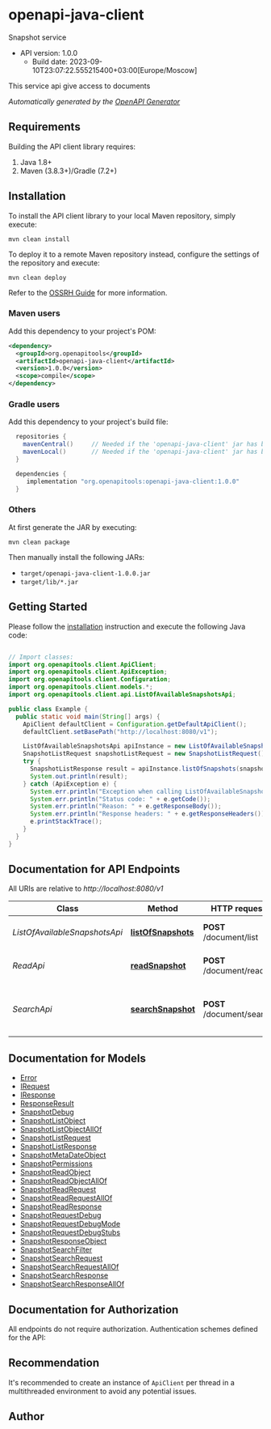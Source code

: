 # openapi-java-client

Snapshot service
- API version: 1.0.0
  - Build date: 2023-09-10T23:07:22.555215400+03:00[Europe/Moscow]

This service api give access to documents


*Automatically generated by the [OpenAPI Generator](https://openapi-generator.tech)*


## Requirements

Building the API client library requires:
1. Java 1.8+
2. Maven (3.8.3+)/Gradle (7.2+)

## Installation

To install the API client library to your local Maven repository, simply execute:

```shell
mvn clean install
```

To deploy it to a remote Maven repository instead, configure the settings of the repository and execute:

```shell
mvn clean deploy
```

Refer to the [OSSRH Guide](http://central.sonatype.org/pages/ossrh-guide.html) for more information.

### Maven users

Add this dependency to your project's POM:

```xml
<dependency>
  <groupId>org.openapitools</groupId>
  <artifactId>openapi-java-client</artifactId>
  <version>1.0.0</version>
  <scope>compile</scope>
</dependency>
```

### Gradle users

Add this dependency to your project's build file:

```groovy
  repositories {
    mavenCentral()     // Needed if the 'openapi-java-client' jar has been published to maven central.
    mavenLocal()       // Needed if the 'openapi-java-client' jar has been published to the local maven repo.
  }

  dependencies {
     implementation "org.openapitools:openapi-java-client:1.0.0"
  }
```

### Others

At first generate the JAR by executing:

```shell
mvn clean package
```

Then manually install the following JARs:

* `target/openapi-java-client-1.0.0.jar`
* `target/lib/*.jar`

## Getting Started

Please follow the [installation](#installation) instruction and execute the following Java code:

```java

// Import classes:
import org.openapitools.client.ApiClient;
import org.openapitools.client.ApiException;
import org.openapitools.client.Configuration;
import org.openapitools.client.models.*;
import org.openapitools.client.api.ListOfAvailableSnapshotsApi;

public class Example {
  public static void main(String[] args) {
    ApiClient defaultClient = Configuration.getDefaultApiClient();
    defaultClient.setBasePath("http://localhost:8080/v1");

    ListOfAvailableSnapshotsApi apiInstance = new ListOfAvailableSnapshotsApi(defaultClient);
    SnapshotListRequest snapshotListRequest = new SnapshotListRequest(); // SnapshotListRequest | request for search snapshot by filename
    try {
      SnapshotListResponse result = apiInstance.listOfSnapshots(snapshotListRequest);
      System.out.println(result);
    } catch (ApiException e) {
      System.err.println("Exception when calling ListOfAvailableSnapshotsApi#listOfSnapshots");
      System.err.println("Status code: " + e.getCode());
      System.err.println("Reason: " + e.getResponseBody());
      System.err.println("Response headers: " + e.getResponseHeaders());
      e.printStackTrace();
    }
  }
}

```

## Documentation for API Endpoints

All URIs are relative to *http://localhost:8080/v1*

Class | Method | HTTP request | Description
------------ | ------------- | ------------- | -------------
*ListOfAvailableSnapshotsApi* | [**listOfSnapshots**](docs/ListOfAvailableSnapshotsApi.md#listOfSnapshots) | **POST** /document/list | Get list of all available snapshots
*ReadApi* | [**readSnapshot**](docs/ReadApi.md#readSnapshot) | **POST** /document/read | Method to read snapshot
*SearchApi* | [**searchSnapshot**](docs/SearchApi.md#searchSnapshot) | **POST** /document/search | Method to search snapshot with parameters


## Documentation for Models

 - [Error](docs/Error.md)
 - [IRequest](docs/IRequest.md)
 - [IResponse](docs/IResponse.md)
 - [ResponseResult](docs/ResponseResult.md)
 - [SnapshotDebug](docs/SnapshotDebug.md)
 - [SnapshotListObject](docs/SnapshotListObject.md)
 - [SnapshotListObjectAllOf](docs/SnapshotListObjectAllOf.md)
 - [SnapshotListRequest](docs/SnapshotListRequest.md)
 - [SnapshotListResponse](docs/SnapshotListResponse.md)
 - [SnapshotMetaDateObject](docs/SnapshotMetaDateObject.md)
 - [SnapshotPermissions](docs/SnapshotPermissions.md)
 - [SnapshotReadObject](docs/SnapshotReadObject.md)
 - [SnapshotReadObjectAllOf](docs/SnapshotReadObjectAllOf.md)
 - [SnapshotReadRequest](docs/SnapshotReadRequest.md)
 - [SnapshotReadRequestAllOf](docs/SnapshotReadRequestAllOf.md)
 - [SnapshotReadResponse](docs/SnapshotReadResponse.md)
 - [SnapshotRequestDebug](docs/SnapshotRequestDebug.md)
 - [SnapshotRequestDebugMode](docs/SnapshotRequestDebugMode.md)
 - [SnapshotRequestDebugStubs](docs/SnapshotRequestDebugStubs.md)
 - [SnapshotResponseObject](docs/SnapshotResponseObject.md)
 - [SnapshotSearchFilter](docs/SnapshotSearchFilter.md)
 - [SnapshotSearchRequest](docs/SnapshotSearchRequest.md)
 - [SnapshotSearchRequestAllOf](docs/SnapshotSearchRequestAllOf.md)
 - [SnapshotSearchResponse](docs/SnapshotSearchResponse.md)
 - [SnapshotSearchResponseAllOf](docs/SnapshotSearchResponseAllOf.md)


## Documentation for Authorization

All endpoints do not require authorization.
Authentication schemes defined for the API:

## Recommendation

It's recommended to create an instance of `ApiClient` per thread in a multithreaded environment to avoid any potential issues.

## Author



